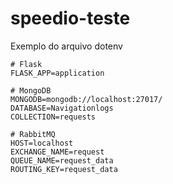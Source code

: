 # speedio-teste

Exemplo do arquivo dotenv
```
# Flask
FLASK_APP=application

# MongoDB
MONGODB=mongodb://localhost:27017/
DATABASE=Navigationlogs
COLLECTION=requests

# RabbitMQ
HOST=localhost
EXCHANGE_NAME=request
QUEUE_NAME=request_data
ROUTING_KEY=request_data
```
